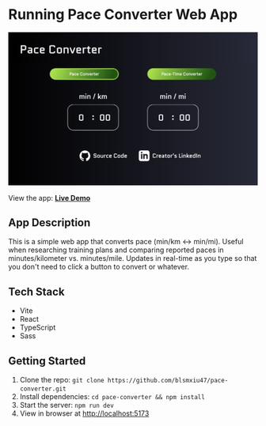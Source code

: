 # Running Pace Converter Web App

![Pace Converter app screenshot](https://raw.githubusercontent.com/blsmxiu47/pace-converter/main/images/app-screenshot-v2.png)

View the app: **[Live Demo](https://pace-converter-app.netlify.app/)**

## App Description

This is a simple web app that converts pace (min/km <-> min/mi). Useful when researching training plans and comparing reported paces in minutes/kilometer vs. minutes/mile. Updates in real-time as you type so that you don't need to click a button to convert or whatever.

## Tech Stack

- Vite
- React
- TypeScript
- Sass

## Getting Started

1. Clone the repo: ```git clone https://github.com/blsmxiu47/pace-converter.git```
2. Install dependencies: ```cd pace-converter && npm install```
3. Start the server: ```npm run dev```
4. View in browser at [http://localhost:5173](http://localhost:5173)
